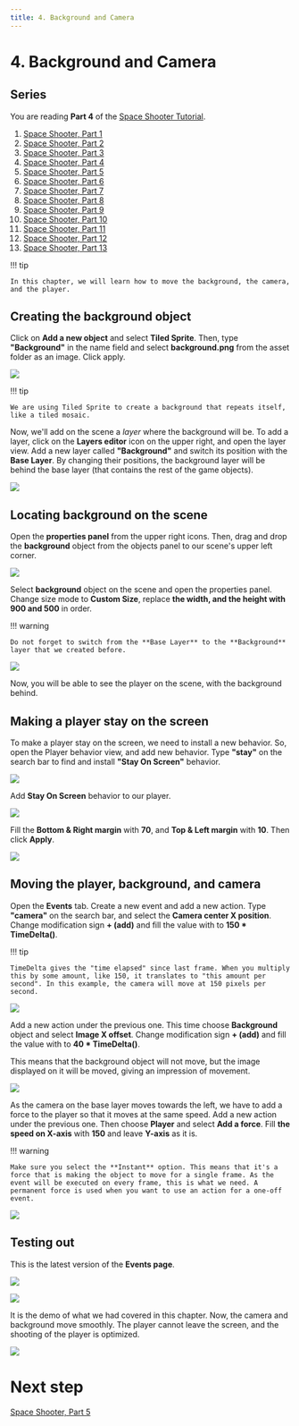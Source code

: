 ```yaml
---
title: 4. Background and Camera
---
```

# 4. Background and Camera

## Series

You are reading **Part 4** of the [Space Shooter Tutorial](/gdevelop5/tutorials/space-shooter).

1. [Space Shooter, Part 1](/gdevelop5/tutorials/space-shooter)
2. [Space Shooter, Part 2](/gdevelop5/tutorials/space-shooter/2-move-player)
3. [Space Shooter, Part 3](/gdevelop5/tutorials/space-shooter/3-shoot-and-health)
4. [Space Shooter, Part 4](/gdevelop5/tutorials/space-shooter/4-background-and-camera)
5. [Space Shooter, Part 5](/gdevelop5/tutorials/space-shooter/5-enemies)
6. [Space Shooter, Part 6](/gdevelop5/tutorials/space-shooter/6-enemy-mechanics)
7. [Space Shooter, Part 7](/gdevelop5/tutorials/space-shooter/7-meteors)
8. [Space Shooter, Part 8](/gdevelop5/tutorials/space-shooter/8-powerups)
9. [Space Shooter, Part 9](/gdevelop5/tutorials/space-shooter/9-ui)
10. [Space Shooter, Part 10](/gdevelop5/tutorials/space-shooter/10-sound-effects-music)
11. [Space Shooter, Part 11](/gdevelop5/tutorials/space-shooter/11-visual-effects)
12. [Space Shooter, Part 12](/gdevelop5/tutorials/space-shooter/12-levels)
13. [Space Shooter, Part 13](/gdevelop5/tutorials/space-shooter/13-main-menu)

!!! tip

    In this chapter, we will learn how to move the background, the camera, and the player.

## Creating the background object

Click on **Add a new object** and select **Tiled Sprite**.  Then, type **"Background"** in the name field and select **background.png** from the asset folder as an image. Click apply.

![](/gdevelop5/tutorials/space-shooter/space-shooter-add-background-min.gif)

!!! tip

    We are using Tiled Sprite to create a background that repeats itself, like a tiled mosaic.

Now, we'll add on the scene a *layer* where the background will be. To add a layer, click on the **Layers editor** icon on the upper right, and open the layer view. Add a new layer called **"Background"** and switch its position with the **Base Layer**. By changing their positions, the background layer will be behind the base layer (that contains the rest of the game objects).

![](/gdevelop5/tutorials/space-shooter/space-shooter-add-layer-min.gif)

## Locating background on the scene

Open the **properties panel** from the upper right icons. Then, drag and drop the **background** object from the objects panel to our scene's upper left corner.

![](/gdevelop5/tutorials/space-shooter/space-shooter-add-background-to-scene-min.gif)

Select **background** object on the scene and open the properties panel. Change size mode to **Custom Size**, replace **the width, and the height with 900 and 500** in order.

!!! warning

    Do not forget to switch from the **Base Layer** to the **Background** layer that we created before.

![](/gdevelop5/tutorials/space-shooter/space-shooter-change-background-settings-min.gif)

Now, you will be able to see the player on the scene, with the background behind.

## Making a player stay on the screen

To make a player stay on the screen, we need to install a new behavior. So, open the Player behavior view, and add new behavior. Type **"stay"** on the search bar to find and install **"Stay On Screen"** behavior.

![](/gdevelop5/tutorials/space-shooter/spae-shooter-install-stay-on-screen-min.gif)

Add **Stay On Screen** behavior to our player.

![](/gdevelop5/tutorials/space-shooter/space-shooter-add-stay-on-screen-to-player-min.gif)

Fill the **Bottom & Right margin** with **70**, and **Top & Left margin** with **10**. Then click **Apply**.

![](/gdevelop5/tutorials/space-shooter/space-shooter-stay-on-screen.png)

## Moving the player, background, and camera

Open the **Events** tab. Create a new event and add a new action. Type **"camera"** on the search bar, and select the **Camera center X position**. Change modification sign  **+ (add)** and fill the value with  to **150 * TimeDelta()**.

!!! tip

    TimeDelta gives the "time elapsed" since last frame. When you multiply this by some amount, like 150, it translates to "this amount per second". In this example, the camera will move at 150 pixels per second.

![](/gdevelop5/tutorials/space-shooter/space-shooter-move-camera.png)

Add a new action under the previous one. This time choose **Background** object and select **Image X offset**.
Change modification sign  **+ (add)** and fill the value with  to **40 * TimeDelta()**.

This means that the background object will not move, but the image displayed on it will be moved, giving an impression of movement.

![](/gdevelop5/tutorials/space-shooter/space-shooter-move-background.png)

As the camera on the base layer moves towards the left, we have to add a force to the player so that it moves at the same speed. Add a new action under the previous one. Then choose **Player** and select **Add a force**. Fill **the speed on X-axis** with **150** and leave **Y-axis** as it is.

!!! warning

    Make sure you select the **Instant** option. This means that it's a force that is making the object to move for a single frame. As the event will be executed on every frame, this is what we need. A permanent force is used when you want to use an action for a one-off event.

![](/gdevelop5/tutorials/space-shooter/space-shooter-move-player.png)

## Testing out

This is the latest version of the **Events page**.

![](/gdevelop5/tutorials/space-shooter/space-shooter-controlls-event-chapter-4.png)

![](/gdevelop5/tutorials/space-shooter/space-shooter-player-events-chapter-4.png)

It is the demo of what we had covered in this chapter. Now, the camera and background move smoothly. The player cannot leave the screen, and the shooting of the player is optimized.

![](/gdevelop5/tutorials/space-shooter/space-shooter-chapter-4-demo-min.gif)

# Next step

[Space Shooter, Part 5](/gdevelop5/tutorials/space-shooter/5-enemies)
